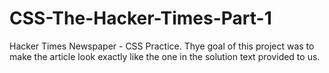 # CSS-The-Hacker-Times-Part-1
Hacker Times Newspaper - CSS Practice. Thye goal of this project was to make the article look exactly like the one in the solution text provided to us. 
